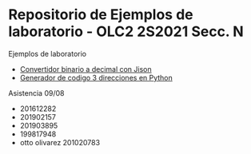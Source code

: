 # Repositorio de Ejemplos de laboratorio - OLC2 2S2021 Secc. N

Ejemplos de laboratorio
* [Convertidor binario a decimal con Jison](./Ejemplo1Jison/)
* [Generador de codigo 3 direcciones en Python](./EjemploPython/)


Asistencia 09/08
* 201612282
* 201902157
* 201903895
* 199817948
* otto olivarez 201020783